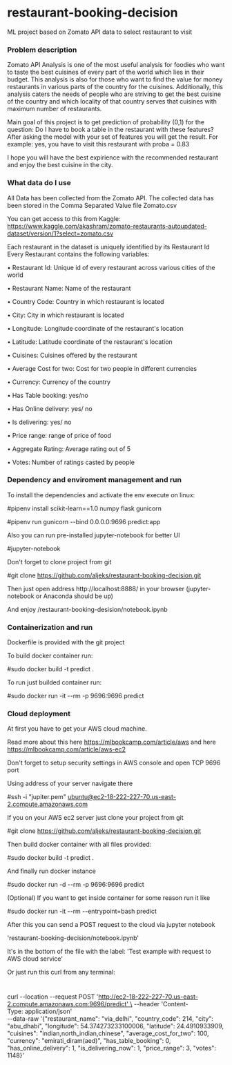 # restaurant-booking-decision
ML project based on Zomato API data to select restaurant to visit

### Problem description

Zomato API Analysis is one of the most useful analysis for foodies who want to taste the best cuisines of every part of the world which lies in their budget. 
This analysis is also for those who want to find the value for money restaurants in various parts of the country for the cuisines. 
Additionally, this analysis caters the needs of people who are striving to get the best cuisine of the country and which locality of that country serves that cuisines with maximum number of restaurants.

Main goal of this project is to get prediction of probability (0,1) for the question: Do I have to book a table in the restaurant with these features?
After asking the model with your set of features you will get the result.
For example: yes, you have to visit this restaurant with proba = 0.83

I hope you will have the best expirience with the recommended restaurant and enjoy the best cuisine in the city.

### What data do I use

All Data has been collected from the Zomato API. The collected data has been stored in the Comma Separated Value file Zomato.csv

You can get access to this from Kaggle: https://www.kaggle.com/akashram/zomato-restaurants-autoupdated-dataset/version/1?select=zomato.csv

Each restaurant in the dataset is uniquely identified by its Restaurant Id Every Restaurant contains the following variables:

• Restaurant Id: Unique id of every restaurant across various cities of the world 

• Restaurant Name: Name of the restaurant 

• Country Code: Country in which restaurant is located 

• City: City in which restaurant is located 

• Longitude: Longitude coordinate of the restaurant's location 

• Latitude: Latitude coordinate of the restaurant's location 

• Cuisines: Cuisines offered by the restaurant 

• Average Cost for two: Cost for two people in different currencies

• Currency: Currency of the country 

• Has Table booking: yes/no 

• Has Online delivery: yes/ no 

• Is delivering: yes/ no 

• Price range: range of price of food 

• Aggregate Rating: Average rating out of 5 

• Votes: Number of ratings casted by people



### Dependency and enviroment management and run
To install the dependencies and activate the env execute on linux:

#pipenv install scikit-learn==1.0 numpy flask gunicorn

#pipenv run gunicorn --bind 0.0.0.0:9696 predict:app


Also you can run pre-installed jupyter-notebook for better UI

#jupyter-notebook


Don't forget to clone project from git

#git clone https://github.com/aljeks/restaurant-booking-decision.git


Then just open address http://localhost:8888/ in your browser (jupyter-notebook or Anaconda should be up)

And enjoy /restaurant-booking-desision/notebook.ipynb

### Containerization and run
Dockerfile is provided with the git project

To build docker container run:

#sudo docker build -t predict .

To run just builded container run:

#sudo docker run -it --rm -p 9696:9696 predict


### Cloud deployment

At first you have to get your AWS cloud machine.

Read more about this here https://mlbookcamp.com/article/aws 
and here https://mlbookcamp.com/article/aws-ec2

Don't forget to setup security settings in AWS console and open TCP 9696 port

Using address of your server navigate there

#ssh -i "jupiter.pem" ubuntu@ec2-18-222-227-70.us-east-2.compute.amazonaws.com


If you on your AWS ec2 server just clone your project from git

#git clone https://github.com/aljeks/restaurant-booking-decision.git


Then build docker container with all files provided:

#sudo docker build -t predict .


And finally run docker instance

#sudo docker run -d --rm -p 9696:9696 predict


(Optional) If you want to get inside container for some reason run it like

#sudo docker run -it --rm --entrypoint=bash predict


After this you can send a POST request to the cloud via jupyter notebook 

'restaurant-booking-decision/notebook.ipynb'

It's in the bottom of the file with the label: 'Test example with request to AWS cloud service'

Or just run this curl from any terminal:

#
curl --location --request POST 'http://ec2-18-222-227-70.us-east-2.compute.amazonaws.com:9696/predict' \
--header 'Content-Type: application/json' \
--data-raw '{"restaurant_name": "via_delhi",
 "country_code": 214,
 "city": "abu_dhabi",
 "longitude": 54.374273233100006,
 "latitude": 24.4910933909,
 "cuisines": "indian,north_indian,chinese",
 "average_cost_for_two": 100,
 "currency": "emirati_diram(aed)",
 "has_table_booking": 0,
 "has_online_delivery": 1,
 "is_delivering_now": 1,
 "price_range": 3,
 "votes": 1148}'




